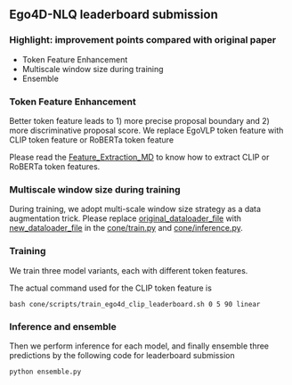 ##  Ego4D-NLQ leaderboard submission

### Highlight: improvement points compared with original paper 
* Token Feature Enhancement
* Multiscale window size during training
* Ensemble

###  Token Feature Enhancement
Better token feature leads to 1) more precise proposal boundary and 2) more discriminative proposal score.
We replace EgoVLP token feature with CLIP token feature or RoBERTa token feature

Please read the [Feature_Extraction_MD](./feature_extraction/README.md) to know how to extract CLIP or RoBERTa token features.

###  Multiscale window size during training
During training, we adopt multi-scale window size strategy as a data augmentation trick.
Please replace [original_dataloader_file](./cone/ego4d_mad_dataloader.py) with 
[new_dataloader_file](./cone/ego4d_dataloader_for_eccv2022_workshop.py) in the [cone/train.py](cone/train.py) and [cone/inference.py](cone/inference.py).


### Training
We train three model variants, each with different token features.

The actual command used for the CLIP token feature is
```
bash cone/scripts/train_ego4d_clip_leaderboard.sh 0 5 90 linear 
```


### Inference and ensemble
Then we perform inference for each model,
and finally ensemble three predictions by the following code for leaderboard submission
```
python ensemble.py
```